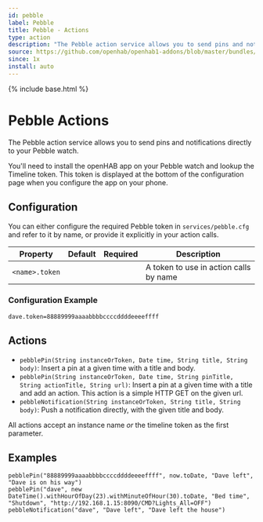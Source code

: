 ```yaml
---
id: pebble
label: Pebble
title: Pebble - Actions
type: action
description: "The Pebble action service allows you to send pins and notifications directly to your Pebble watch."
source: https://github.com/openhab/openhab1-addons/blob/master/bundles/action/org.openhab.action.pebble/README.md
since: 1x
install: auto
---
```


<!-- Attention authors: Do not edit directly. Please add your changes to the appropriate source repository -->

{% include base.html %}

# Pebble Actions

The Pebble action service allows you to send pins and notifications directly to your Pebble watch. 

You'll need to install the openHAB app on your Pebble watch and lookup the Timeline token. This token is displayed at the bottom of the configuration page when you configure the app on your phone.

## Configuration

You can either configure the required Pebble token in `services/pebble.cfg` and refer to it by name, or provide it explicitly in your action calls.

| Property | Default | Required | Description |
|----------|---------|:--------:|-------------|
| `<name>.token` | | | A token to use in action calls by name |

### Configuration Example

```
dave.token=88889999aaaabbbbccccddddeeeeffff
```

## Actions

* `pebblePin(String instanceOrToken, Date time, String title, String body)`: Insert a pin at a given time with a title and body. 
* `pebblePin(String instanceOrToken, Date time, String pinTitle, String actionTitle, String url)`: Insert a pin at a given time with a title and add an action. This action is a simple HTTP GET on the given url. 
* `pebbleNotification(String instanceOrToken, String title, String body)`: Push a notification directly, with the given title and body. 

All actions accept an instance name _or_ the timeline token as the first parameter.

## Examples

```
pebblePin("88889999aaaabbbbccccddddeeeeffff", now.toDate, "Dave left", "Dave is on his way")
pebblePin("dave", new DateTime().withHourOfDay(23).withMinuteOfHour(30).toDate, "Bed time", "Shutdown", "http://192.168.1.15:8090/CMD?Lights_All=OFF")
pebbleNotification("dave", "Dave left", "Dave left the house")
```
